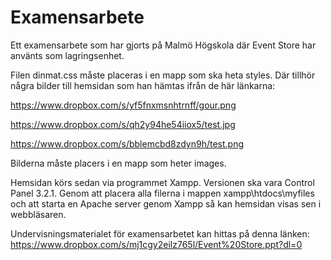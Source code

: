 Examensarbete
=============

Ett examensarbete som har gjorts på Malmö Högskola där Event Store har använts som lagringsenhet.

Filen dinmat.css måste placeras i en mapp som ska heta styles.
Där tillhör några bilder till hemsidan som han hämtas ifrån de här länkarna:

https://www.dropbox.com/s/yf5fnxmsnhtrnff/gour.png

https://www.dropbox.com/s/qh2y94he54iiox5/test.jpg

https://www.dropbox.com/s/bblemcbd8zdyn9h/test.png

Bilderna måste placers i en mapp som heter images.

Hemsidan körs sedan via programmet Xampp. Versionen ska vara Control Panel 3.2.1.
Genom att placera alla filerna i mappen xampp\htdocs\myfiles och att starta en Apache server genom Xampp så kan hemsidan visas sen i webbläsaren.

Undervisningsmaterialet för examensarbetet kan hittas på denna länken:
https://www.dropbox.com/s/mj1cgy2eilz765l/Event%20Store.ppt?dl=0

